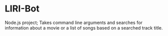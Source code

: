 # LIRI-Bot
Node.js project; Takes command line arguments and searches for information about a movie or a list of songs based on a searched track title.
